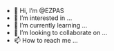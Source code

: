 - 👋 Hi, I’m @EZPAS
- 👀 I’m interested in ...
- 🌱 I’m currently learning ...
- 💞️ I’m looking to collaborate on ...
- 📫 How to reach me ...

<!---
EZPAS/EZPAS is a ✨ special ✨ repository because its `README.md` (this file) appears on your GitHub profile.
You can click the Preview link to take a look at your changes.
--->
